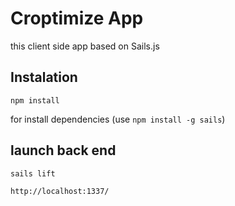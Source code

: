 # Croptimize App

this client side app based on Sails.js

## Instalation

```
npm install
```

for install dependencies (use `npm install -g sails`)

## launch back end

```
sails lift
```

```
http://localhost:1337/
```

